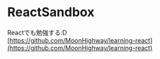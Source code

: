 # ReactSandbox
Reactでも勉強する:D  
[https://github.com/MoonHighway/learning-react](https://github.com/MoonHighway/learning-react)